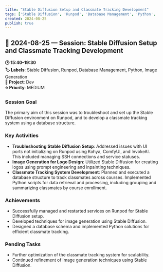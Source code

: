 ```yaml
---
title: "Stable Diffusion Setup and Classmate Tracking Development"
tags: ['Stable Diffusion', 'Runpod', 'Database Management', 'Python', 'Image Generation']
created: 2024-08-25
publish: true
---
```


## 📅 2024-08-25 — Session: Stable Diffusion Setup and Classmate Tracking Development

**🕒 15:40–19:30**  
**🏷️ Labels**: Stable Diffusion, Runpod, Database Management, Python, Image Generation  
**📂 Project**: Dev  
**⭐ Priority**: MEDIUM  


### Session Goal
The primary aim of this session was to troubleshoot and set up the Stable Diffusion environment on Runpod, and to develop a classmate tracking system using a database structure.

### Key Activities
- **Troubleshooting Stable Diffusion Setup**: Addressed issues with UI ports not initializing on Runpod using Kohya, ComfyUI, and InvokeAI. This included managing SSH connections and service statuses.
- **Image Generation for Logo Design**: Utilized Stable Diffusion for creating logos using prompt engineering and inpainting techniques.
- **Classmate Tracking System Development**: Planned and executed a database structure to track classmates across courses. Implemented Python scripts for data retrieval and processing, including grouping and summarizing classmates by course enrollment.

### Achievements
- Successfully managed and restarted services on Runpod for Stable Diffusion setup.
- Developed techniques for image generation using Stable Diffusion.
- Designed a database schema and implemented Python solutions for efficient classmate tracking.

### Pending Tasks
- Further optimization of the classmate tracking system for scalability.
- Continued refinement of image generation techniques using Stable Diffusion.
